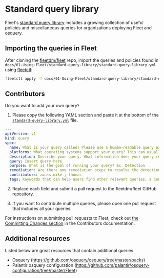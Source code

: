 # Standard query library

Fleet's [standard query library](https://fleetdm.com/queries) includes a growing collection of useful policies and miscellaneous queries for organizations deploying Fleet and osquery.

## Importing the queries in Fleet

After cloning the [fleetdm/fleet](https://github.com/fleetdm/fleet) repo, import the queries and policies found in `docs/01-Using-Fleet/standard-query-library/standard-query-library.yml` using [fleetctl](https://fleetdm.com/docs/using-fleet/fleetctl-cli):

```sh
fleetctl apply -f docs/01-Using-Fleet/standard-query-library/standard-query-library.yml
```

## Contributors

Do you want to add your own query?

1. Please copy the following YAML section and paste it at the bottom of the [`standard-query-library.yml`](https://github.com/fleetdm/fleet/blob/main/docs/01-Using-Fleet/standard-query-library/standard-query-library.yml) file.

  ```yaml
  ---
  apiVersion: v1
  kind: query
  spec:
    name: What is your query called? Please use a human-readable query name.
    platforms: What operating systems support your query? This can usually be determined by the osquery tables included in your query. Heading to the https://osquery.io/schema webpage to see which operating systems are supported by the tables you include.
    description: Describe your query. What information does your query reveal? (optional)
    query: Insert query here
    purpose: What is the goal of running your query? Ex. Detection
    remediation: Are there any remediation steps to resolve the detection triggered by your query? If not, insert "N/A."
    contributors: zwass,mike-j-thomas
    tags: Keywords that can help users find other relevant queries; a comma should separate each tag. (e.g., "foo, bar")
  ```

2. Replace each field and submit a pull request to the fleetdm/fleet GitHub repository.

3. If you want to contribute multiple queries, please open one pull request that includes all your queries.

For instructions on submitting pull requests to Fleet, check out [the Committing Changes
section](https://github.com/fleetdm/fleet/blob/main/docs/Contributing/Committing-Changes.md#committing-changes) in the Contributors
documentation.


## Additional resources

Listed below are great resources that contain additional queries.

- Osquery (https://github.com/osquery/osquery/tree/master/packs)
- Palantir osquery configuration (https://github.com/palantir/osquery-configuration/tree/master/Fleet)

<meta name="category" value="guides">
<meta name="authorGitHubUsername" value="noahtalerman">
<meta name="authorFullName" value="Noah Talerman">
<meta name="publishedOn" value="2024-04-04">
<meta name="articleTitle" value="Standard query library">
<meta name="description" value="Learn how to use and contribute to Fleet's standard query library.">
